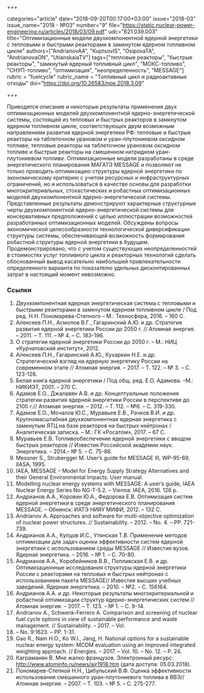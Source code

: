 +++

categories="article"
date="2018-09-20T00:17:00+03:00"
issue="2018-03"
issue_name="2018 - №03"
number="9"
file="https://static.nuclear-power-engineering.ru/articles/2018/03/09.pdf"
udc="621.039.003"
title="Оптимизационные модели двухкомпонентной ядерной энергетики с тепловыми и быстрыми реакторами в замкнутом ядерном топливном цикле"
authors=["AndrianovAA", "KuptsovIS", "OsipovaTA", "AndrianovaON", "UtianskaiaTV"]
tags=["тепловые реакторы", "быстрые реакторы", "замкнутый ядерный топливный цикл", "МОКС-топливо", "СНУП-топливо", "оптимизация", "неопределенность", "MESSAGE"]
rubric = "fuelcycle"
rubric_name = "Топливный цикл и радиоактивные отходы"
doi="https://doi.org/10.26583/npe.2018.3.09"

+++

Приводятся описание и некоторые результаты применения двух оптимизационных моделей двухкомпонентной ядерно-энергетической системы, состоящей из тепловых и быстрых реакторов в замкнутом ядерном топливном цикле, соответствующих двум возможным направлениям развития ядерной энергетики РФ: тепловые и быстрые реакторы на таблеточном урановом и уран-плутониевом оксидном топливе; тепловые реакторы на таблеточном урановом оксидном топливе и быстрые реакторы на смешенном нитридном уран-плутониевом топливе. Оптимизационные модели разработаны в среде энергетического планирования МАГАТЭ MESSAGE и позволяют не только проводить оптимизацию структуры ядерной энергетики по экономическому критерию с учетом ресурсных и инфраструктурных ограничений, но и использоваться в качестве основы для разработки многокритериальных, стохастических и робастных оптимизационных моделей двухкомпонентной ядерно-энергетической системы. Представленные результаты демонстрируют характерные структурные черты двухкомпонентной ядерно-энергетической системы для консервативных предположений с целью иллюстрации возможностей разработанных оптимизационных моделей. Обсуждены вопросы экономической целесообразности технологической диверсификации структуры системы, обеспечивающей возможность формирования робастной структуры ядерной энергетики в будущем. Продемонстрировано, что с учетом существующих неопределенностей в стоимостях услуг топливного цикла и реакторных технологий сделать обоснованный вывод касательно наибольшей привлекательности определенного варианта по показателю удельных дисконтированных затрат в настоящий момент невозможно.

### Ссылки

1. Двухкомпонентная ядерная энергетическая система с тепловыми и быстрыми реакторами в замкнутом ядерном топливном цикле / Под ред. Н.Н. Пономарева-Степного – М.: Техносфера, 2016. – 160 С.
2. Алексеев П.Н., Асмолов В.Г., Гагаринский А.Ю. и др. Стратегия развития ядерной энергетики России до 2050 г. // Атомная энергия. – 2011. – T. 111. – № 4. – С. 183-196.
3. О стратегии ядерной энергетики России до 2050 г. – М.: НИЦ «Курчатовский институт», 2012.
4. Алексеев П.Н., Гагаринский А.Ю., Кухаркин Н.Е. и др. Стратегический взгляд на ядерную энергетику России на современном этапе // Атомная энергия. – 2017. – Т. 122. – № 3. – С. 123-126.
5. Белая книга ядерной энергетики / Под общ. ред. Е.О. Адамова. –М.: НИКИЭТ, 2001. – 270 C.
6. Адамов Е.О., Джалавян А.В. и др. Концептуальные положения стратегии развития ядерной энергетики России в перспективе до 2100 г.// Атомная энергия. – 2012. – Т. 112. – №6. – С. 319-330.
7. Адамов Е.О., Мочалов Ю.С., Муравьев Е.В., Рачков В.И. и др. Крупномасштабная двухкомпонентная ядерная энергетика с замкнутым ЯТЦ на базе реакторов на быстрых нейтронах / Аналитическая записка. – М.: ГК «Росатом», 2017. – 67 С.
8. Муравьев Е.В. Топливообеспечение ядерной энергетики с вводом быстрых реакторов // Известия Российской академии наук. Энергетика. – 2014.– № 5. – C. 75-86.
9. Messner S., Strubergger M. User’s guide for MESSAGE III, WP-95-69, IIASA, 1995.
10. IAEA, MESSAGE – Model for Energy Supply Strategy Alternatives and their General Environmental Impacts. User manual.
11. Modelling nuclear energy systems with MESSAGE: A user’s guide, IAEA Nuclear Energy Series No NG-T-5.2. – Vienna: IAEA, 2016. 126 p.
12. Андрианов А.А., Коровин Ю.А., Федорова Е.В. Оптимизация систем ядерной энергетики в среде энергетического планирования MESSAGE. – Обнинск: ИАТЭ НИЯУ МИФИ, 2012. – 132 C.
13. Andrianov A. Approaches and software for multi-objective optimization of nuclear power structures. // Sustainability. – 2012. – No. 4. – PP. 721-739.
14. Андрианов А.А., Купцов И.С., Утянская Т.В. Применение методов оптимизации для задач оценки эффективности систем ядерной энергетики с использованием среды MESSAGE // Известия вузов. Ядерная энергетика. – 2016. – № 1. – С. 70-80.
15. Андрианов А.А., Коробейников В.В., Поплавская Е.В. и др. Оптимизационные исследования структуры ядерной энергетики России с реакторами на тепловых и быстрых нейтронах с использованием пакета MESSAGE// Известия высших учебных заведений. Ядерная энергетика. – 2010. – №2. – C. 156164.
16. Андрианов А.А. и др. Некоторые результаты многокритериальной и робастной оптимизации структур ядерно-энергетических систем // Атомная энергия. – 2017. – T. 123. – № 1. – С. 9-14.
17. Andrianov A., Schwenk-Ferrero A. Comparison and screening of nuclear fuel cycle options in view of sustainable performance and waste management. // Sustainability. – 2017. – Vol.
9. – No. 9:1623. – PP. 1-31.
18. Gao R., Nam H.O., Ko W.I., Jang, H. National options for a sustainable nuclear energy system: MCDM evaluation using an improved integrated weighting approach. // Energies. – 2017. – Vol. 10. – No. 12. – P. 24.
19. Каграманян В. Мне жалко французов. Электронный ресурс: http://www.atominfo.ru/news/air1918.htm (дата доступа: 05.03.2018).
20. Пономарев-Степной Н.Н., Цибульский В.Ф. Оценка эффективности использования смешанного уран-плутониевого топлива в ВВЭ// Атомная энергия. – 2007. – Т. 103. – № 5. – С. 275-277.